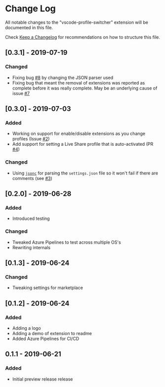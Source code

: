 # Change Log

All notable changes to the "vscode-profile-switcher" extension will be documented in this file.

Check [Keep a Changelog](http://keepachangelog.com/) for recommendations on how to structure this file.

## [0.3.1] - 2019-07-19

### Changed

- Fixing bug [#8](https://github.com/aaronpowell/vscode-profile-switcher/issues/8) by changing the JSON parser used
- Fixing bug that meant the removal of extensions was reported as complete before it was really complete. May be an underlying cause of issue [#7](https://github.com/aaronpowell/vscode-profile-switcher/issues/7)

## [0.3.0] - 2019-07-03

### Added

- Working on support for enable/disable extensions as you change profiles (Issue [#2](https://github.com/aaronpowell/vscode-profile-switcher/issues/2))
- Add support for setting a Live Share profile that is auto-activated (PR [#4](https://github.com/aaronpowell/vscode-profile-switcher/pull/4))

### Changed

- Using [`jsonc`](https://npmjs.org/package/jsonc) for parsing the `settings.json` file so it won't fail if there are comments (see [#3](https://github.com/aaronpowell/vscode-profile-switcher/issues/3))

## [0.2.0] - 2019-06-28

### Added

- Introduced testing

### Changed

- Tweaked Azure Pipelines to test across multiple OS's
- Rewriting internals

## [0.1.3] - 2019-06-24

### Changed

- Tweaking settings for marketplace

## [0.1.2] - 2019-06-24

### Added

- Adding a logo
- Adding a demo of extension to readme
- Added Azure Pipelines for CI/CD

## 0.1.1 - 2019-06-21

### Added

- Initial preview release release
